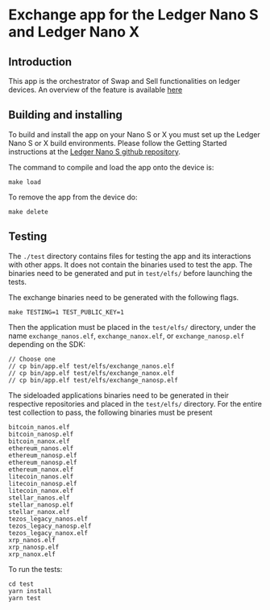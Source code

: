 # Exchange app for the Ledger Nano S and Ledger Nano X

## Introduction

This app is the orchestrator of Swap and Sell functionalities on ledger devices.
An overview of the feature is available [here](https://blog.ledger.com/secure-swap/)

## Building and installing

To build and install the app on your Nano S or X you must set up the Ledger Nano S or X build environments. Please follow the Getting Started instructions at the [Ledger Nano S github repository](https://github.com/LedgerHQ/ledger-nano-s).

The command to compile and load the app onto the device is:

```shell script
make load
```

To remove the app from the device do:

```shell script
make delete
```

## Testing

The `./test` directory contains files for testing the app and its interactions with other apps. It does not contain the binaries used to test the app.
The binaries need to be generated and put in `test/elfs/` before launching the tests.

The exchange binaries need to be generated with the following flags.

```
make TESTING=1 TEST_PUBLIC_KEY=1
```

Then the application must be placed in the `test/elfs/` directory, under the name `exchange_nanos.elf`, `exchange_nanox.elf`, or `exchange_nanosp.elf` depending on the SDK:

```
// Choose one
// cp bin/app.elf test/elfs/exchange_nanos.elf
// cp bin/app.elf test/elfs/exchange_nanox.elf
// cp bin/app.elf test/elfs/exchange_nanosp.elf
```

The sideloaded applications binaries need to be generated in their respective repositories and placed in the `test/elfs/` directory.
For the entire test collection to pass, the following binaries must be present
```
bitcoin_nanos.elf
bitcoin_nanosp.elf
bitcoin_nanox.elf
ethereum_nanos.elf
ethereum_nanosp.elf
ethereum_nanosp.elf
ethereum_nanox.elf
litecoin_nanos.elf
litecoin_nanosp.elf
litecoin_nanox.elf
stellar_nanos.elf
stellar_nanosp.elf
stellar_nanox.elf
tezos_legacy_nanos.elf
tezos_legacy_nanosp.elf
tezos_legacy_nanox.elf
xrp_nanos.elf
xrp_nanosp.elf
xrp_nanox.elf
```

To run the tests:

```shell script
cd test
yarn install
yarn test
```
